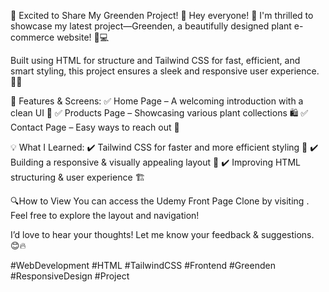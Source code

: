 🌿 Excited to Share My Greenden Project! 🚀
Hey everyone! 👋 I'm thrilled to showcase my latest project—Greenden, a beautifully designed plant e-commerce website! 🌱💻

Built using HTML for structure and Tailwind CSS for fast, efficient, and smart styling, this project ensures a sleek and responsive user experience. 🎨✨

📌 Features & Screens:
✅ Home Page – A welcoming introduction with a clean UI 🏡
✅ Products Page – Showcasing various plant collections 🛍️
✅ Contact Page – Easy ways to reach out 📩

💡 What I Learned:
✔️ Tailwind CSS for faster and more efficient styling 🚀
✔️ Building a responsive & visually appealing layout 🎨
✔️ Improving HTML structuring & user experience 🏗️

🔍How to View
You can access the Udemy Front Page Clone by visiting . Feel free to explore the layout and navigation!

I’d love to hear your thoughts! Let me know your feedback & suggestions. 😊🔥

#WebDevelopment #HTML #TailwindCSS #Frontend #Greenden #ResponsiveDesign #Project
